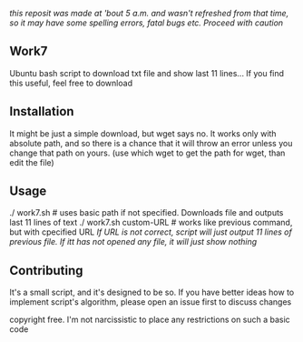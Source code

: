 *this reposit was made at 'bout 5 a.m. and wasn't refreshed from that time, so it may have some spelling  errors, fatal bugs etc. Proceed with caution*

## Work7

Ubuntu bash script to download txt file and show last 11 lines... If you find this useful, feel free to download

## Installation

It might be just a simple download, but wget says no. It works only with absolute path, and so there is a chance that it will throw an error unless you change that path on yours. (use which wget to get the path for wget, than edit the file)


## Usage

./ work7.sh # uses basic path if not specified. Downloads file and outputs last 11 lines of text
./ work7.sh custom-URL # works like previous command, but with cpecified URL
*If URL is not correct, script will just output 11 lines of previous file. If itt has not opened any file, it will just show nothing*

## Contributing
It's a small script, and it's designed to be so. If you have better ideas how to implement script's algorithm, please open an issue first to discuss changes


copyright free. I'm not narcissistic to place any restrictions on such a basic code
